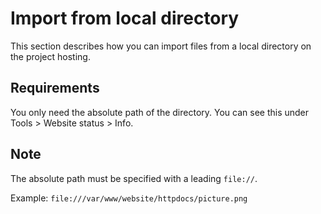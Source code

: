 # Import from local directory

This section describes how you can import files from a local directory on the project hosting.

## Requirements

You only need the absolute path of the directory. You can see this under Tools > Website status > Info.

## Note

The absolute path must be specified with a leading `file://`.

Example: `file:///var/www/website/httpdocs/picture.png`
